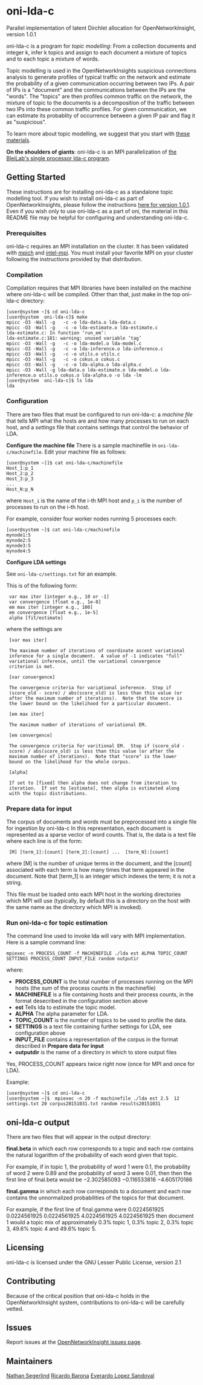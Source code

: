 # oni-lda-c

Parallel implementation of latent Dirchlet allocation for OpenNetworkInsight, version 1.0.1

oni-lda-c is a program for *topic modelling*:  From a collection documents and integer k, infer k topics and assign to each document a mixture of topics and to each topic a mixture of words. 

Topic modelling is used in the OpenNetworkInsights suspicious connections analysis to generate profiles of typical traffic on the network and estimate
the probability of a given communication occurring between two IPs. A pair of IPs is a "document"
and the communications between the IPs are the "words". The "topics" are then profiles common traffic on the network, the mixture of topic to the documents
is a decomposition of the traffic between two IPs into these common traffic profiles.  For given communication, we can estimate its probablity of occurrence between a given IP pair and flag it as "suspicious".

To learn more about topic modelling, we suggest that you start with [these materials](https://www.cs.princeton.edu/~blei/topicmodeling.html).

**On the shoulders of giants**: oni-lda-c is an MPI parallelization of [the BleiLab's single processor lda-c program](https://github.com/blei-lab/lda-c).

## Getting Started

These instructions are for installing oni-lda-c as a standalone topic modelling tool. If you wish to install oni-lda-c as part of OpenNetworkInsights, please follow the instructions [here for version 1.0.1](https://github.com/Open-Network-Insight/open-network-insight/wiki). 
Even if you wish only to use oni-lda-c as a part of oni, the material in this README file may be helpful for configuring and understanding oni-lda-c.

### Prerequisites

oni-lda-c requires an MPI installation on the cluster. It has been validated with [mpich](http://www.mpich.org/) and [intel-mpi](https://software.intel.com/en-us/intel-mpi-library). You must install your favorite MPI on your cluster following the instructions provided by that
distribution.

### Compilation

Compilation requires that MPI libraries have been installed on the machine where oni-lda-c will be compiled. Other than that, just make in the top oni-lda-c directory:
```
[user@system ~]$ cd oni-lda-c
[user@system  oni-lda-c]$ make
mpicc -O3 -Wall -g   -c -o lda-data.o lda-data.c
mpicc -O3 -Wall -g   -c -o lda-estimate.o lda-estimate.c
lda-estimate.c: In function ‘run_em’:
lda-estimate.c:181: warning: unused variable ‘tag’
mpicc -O3 -Wall -g   -c -o lda-model.o lda-model.c
mpicc -O3 -Wall -g   -c -o lda-inference.o lda-inference.c
mpicc -O3 -Wall -g   -c -o utils.o utils.c
mpicc -O3 -Wall -g   -c -o cokus.o cokus.c
mpicc -O3 -Wall -g   -c -o lda-alpha.o lda-alpha.c
mpicc -O3 -Wall -g lda-data.o lda-estimate.o lda-model.o lda-inference.o utils.o cokus.o lda-alpha.o -o lda -lm
[user@system  oni-lda-c]$ ls lda
lda
```
###  Configuration

There are two files that must be configured to run oni-lda-c: a *machine file* that tells MPI what the hosts are and how many processes to run on each host,
and a *settings* file that contains settings that control the behavior of LDA.

**Configure the machine file** 
There is a sample machinefile in `oni-lda-c/machinefile`. Edit your machine file as follows:
```
[user@system ~]]$ cat oni-lda-c/machinefile 
Host_1:p_1
Host_2:p_2
Host_3:p_3
...
Host_N:p_N 
```

where ```Host_i``` is the name of  the i-th MPI host and `p_i` is the number of processes to run on the i-th host.  

For example, consider four worker nodes running 5 processes each:
```
[user@system ~]$ cat oni-lda-c/machinefile 
mynode1:5
mynode2:5
mynode3:5
mynode4:5 
```

**Configure LDA settings** 

See `oni-lda-c/settings.txt` for an example.

This is of the following form:

     var max iter [integer e.g., 10 or -1]
     var convergence [float e.g., 1e-8]
     em max iter [integer e.g., 100]
     em convergence [float e.g., 1e-5]
     alpha [fit/estimate]

where the settings are

     [var max iter]

     The maximum number of iterations of coordinate ascent variational
     inference for a single document.  A value of -1 indicates "full"
     variational inference, until the variational convergence
     criterion is met.

     [var convergence]

     The convergence criteria for variational inference.  Stop if
     (score_old - score) / abs(score_old) is less than this value (or
     after the maximum number of iterations).  Note that the score is
     the lower bound on the likelihood for a particular document.

     [em max iter]

     The maximum number of iterations of variational EM.

     [em convergence]

     The convergence criteria for varitional EM.  Stop if (score_old -
     score) / abs(score_old) is less than this value (or after the
     maximum number of iterations).  Note that "score" is the lower
     bound on the likelihood for the whole corpus.

     [alpha]

     If set to [fixed] then alpha does not change from iteration to
     iteration.  If set to [estimate], then alpha is estimated along
     with the topic distributions.
     
### Prepare data for input 

The corpus of documents and words must be preprocessed into a single file for ingestion by oni-lda-c
In this representation, each document is represented as a sparse vector of word
counts. That is, the data is a text file where each line is of the form:

     [M] [term_1]:[count] [term_2]:[count] ...  [term_N]:[count]

where [M] is the number of unique terms in the document, and the
[count] associated with each term is how many times that term appeared
in the document.  Note that [term_1] is an integer which indexes the
term; it is not a string.

This file must be loaded onto each MPI host in the working directories which MPI will use (typically, by default this
is a directory on the host with the same name as the directory which MPI is invoked).

### Run oni-lda-c for topic estimation

The command line used to invoke lda will vary with MPI implementation. Here is a sample command line:

```
mpiexec -n PROCESS_COUNT -f MACHINEFILE ./lda est ALPHA TOPIC_COUNT SETTINGS PROCESS_COUNT INPUT_FILE random outputir
```

where:

- **PROCESS_COUNT** is the total number of processes running on the MPI hosts (the sum of the process counts in the machinefile)
- **MACHINEFILE** is a file containing hosts and their process counts, in the format desecribed in the configuration section above
- **est** Tells lda to estimate the topic model.
- **ALPHA** The alpha parameter for LDA.
- **TOPIC_COUNT** is the number of topics to be used to profile the data.
- **SETTINGS** is a text file containing further settings for LDA, see configuration above
- **INPUT_FILE** contains a representation of the corpus in the format described in **Prepare data for input**
- **outputdir** is the name of a directory in which to store output files

Yes, PROCESS_COUNT appears twice right now (once for MPI and once for LDA).

Example:
```
[user@system ~]$ cd oni-lda-c 
[user@system ~]$  mpiexec -n 20 -f machinefile ./lda est 2.5  12 settings.txt 20 corpus20151031.txt random results20151031
```


## oni-lda-c output


There are two files that will appear in the output directory:

**final.beta** in which each row corresponds to a topic and each row contains the natural logarithm of the probability of each word given that topic.

For example,  if in topic 1, the probability of word 1 were 0.1, the probability of word 2 were 0.89 and the probability of word 3 were 0.01, then
then the first line of final.beta would be  −2.302585093 −0.116533816 −4.605170186

**final.gamma** in which each row corresponds to a document and each row contains the unnormalized probabilities of the topics for that document.

For example, if the first line of final.gamma were
0.0224561925 0.0224561925 0.0224561925 4.0224561925 4.0224561925
then document 1 would a topic mix of approximately 0.3% topic 1, 0.3% topic 2, 0.3% topic 3, 49.6% topic 4 and 49.6% topic 5.


## Licensing

oni-lda-c is licensed under the GNU Lesser Public License, version 2.1

## Contributing

Because of the critical position that oni-lda-c holds in the OpenNetworkInsight system, contributions to oni-lda-c will be carefully vetted.

## Issues

Report issues at the [OpenNetworkInsight issues page](https://github.com/Open-Network-Insight/open-network-insight/issues).

## Maintainers

[Nathan Segerlind](https://github.com/NathanSegerlind)
[Ricardo Barona](https://github.com/rabarona)
[Everardo Lopez Sandoval](https://github.com/EverLoSa)

